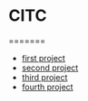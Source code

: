 # CITC


=======
<ul>
<li><a href="First_project/index.html" target="_blank">first project</a></li>
<li><a href="Second_Project/index.html" target="_blank">second project</a></li>
<li><a href="Third_Project 2/index.html" target="_blank">third project </a></li>
<li><a href="Fourth_Project/index.html" target="_blank">fourth project </a></li>


</ul>
